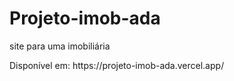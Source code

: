 # Projeto-imob-ada
<p>site para uma imobiliária</p>
<p>Disponível em: https://projeto-imob-ada.vercel.app/</p>

